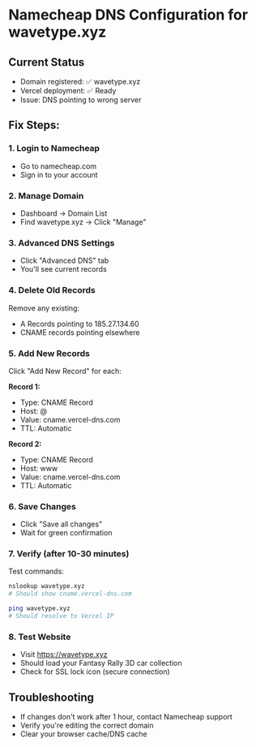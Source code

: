 # Namecheap DNS Configuration for wavetype.xyz

## Current Status
- Domain registered: ✅ wavetype.xyz
- Vercel deployment: ✅ Ready
- Issue: DNS pointing to wrong server

## Fix Steps:

### 1. Login to Namecheap
- Go to namecheap.com
- Sign in to your account

### 2. Manage Domain
- Dashboard → Domain List
- Find wavetype.xyz → Click "Manage"

### 3. Advanced DNS Settings
- Click "Advanced DNS" tab
- You'll see current records

### 4. Delete Old Records
Remove any existing:
- A Records pointing to 185.27.134.60
- CNAME records pointing elsewhere

### 5. Add New Records
Click "Add New Record" for each:

**Record 1:**
- Type: CNAME Record
- Host: @
- Value: cname.vercel-dns.com
- TTL: Automatic

**Record 2:**
- Type: CNAME Record
- Host: www
- Value: cname.vercel-dns.com
- TTL: Automatic

### 6. Save Changes
- Click "Save all changes"
- Wait for green confirmation

### 7. Verify (after 10-30 minutes)
Test commands:
```bash
nslookup wavetype.xyz
# Should show cname.vercel-dns.com

ping wavetype.xyz
# Should resolve to Vercel IP
```

### 8. Test Website
- Visit https://wavetype.xyz
- Should load your Fantasy Rally 3D car collection
- Check for SSL lock icon (secure connection)

## Troubleshooting
- If changes don't work after 1 hour, contact Namecheap support
- Verify you're editing the correct domain
- Clear your browser cache/DNS cache